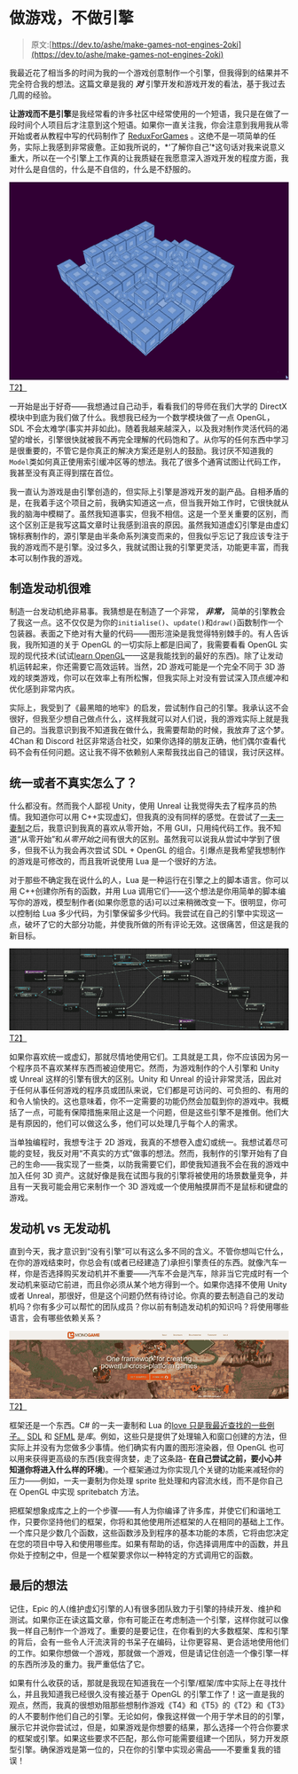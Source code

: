 # 做游戏，不做引擎

> 原文:[https://dev.to/ashe/make-games-not-engines-2oki](https://dev.to/ashe/make-games-not-engines-2oki)

我最近花了相当多的时间为我的一个游戏创意制作一个引擎，但我得到的结果并不完全符合我的想法。这篇文章是我的 ***对*** 引擎开发和游戏开发的看法，基于我过去几周的经验。

**让游戏而不是引擎**是我经常看的许多社区中经常使用的一个短语，我只是在做了一段时间个人项目后才注意到这个短语。如果你一直关注我，你会注意到我用我从零开始或者从教程中写的代码制作了 [ReduxForGames](https://github.com/Ashe/ReduxForGames) 。这绝不是一项简单的任务，实际上我感到非常疲惫。正如我所说的，*‘了解你自己’*这句话对我来说意义重大，所以在一个引擎上工作真的让我质疑在我愿意深入游戏开发的程度方面，我对什么是自信的，什么是不自信的，什么是不舒服的。

[![Alacrity ported into my own SDL and OpenGL engine](img/552c06dfd073f207eae653f15ebe325c.png)T2】](https://res.cloudinary.com/practicaldev/image/fetch/s--h39C3Q0S--/c_limit%2Cf_auto%2Cfl_progressive%2Cq_66%2Cw_880/https://raw.githubusercontent.com/Ashe/ReduxForGames/master/img/preview.gif)

一开始是出于好奇——我想通过自己动手，看看我们的导师在我们大学的 DirectX 模块中到底为我们做了什么。我想我已经为一个数学模块做了一点 OpenGL，SDL 不会太难学(事实并非如此)。随着我越来越深入，以及我对制作灵活代码的渴望的增长，引擎很快就被我不再完全理解的代码饱和了。从你写的任何东西中学习是很重要的，不管它是你真正的解决方案还是别人的鼓励。我讨厌不知道我的`Model`类如何真正使用索引缓冲区等的想法。我花了很多个通宵试图让代码工作，我甚至没有真正得到摆在首位。

我一直认为游戏是由引擎创造的，但实际上引擎是游戏开发的副产品。自相矛盾的是，在我着手这个项目之前，我确实知道这一点，但当我开始工作时，它很快就从我的脑海中模糊了。虽然我知道事实，但我不相信。这是一个至关重要的区别，而这个区别正是我写这篇文章时让我感到沮丧的原因。虽然我知道虚幻引擎是由虚幻锦标赛制作的，源引擎是由半条命系列演变而来的，但我似乎忘记了我应该专注于我的游戏而不是引擎。没过多久，我就试图让我的引擎更灵活，功能更丰富，而我本可以制作我的游戏。

## 制造发动机很难

制造一台发动机绝非易事。我猜想是在制造了一个非常， ***非常，*** 简单的引擎教会了我这一点。这不仅仅是为你的`initialise()`、`update()`和`draw()`函数制作一个包装器。表面之下绝对有大量的代码——图形渲染是我觉得特别棘手的。有人告诉我，我所知道的关于 OpenGL 的一切实际上都是旧闻了，我需要看看 OpenGL 实现的现代技术(试试[learn OpenGL](https://learnopengl.com/)——这是我能找到的最好的东西)。除了让发动机运转起来，你还需要它高效运转。当然，2D 游戏可能是一个完全不同于 3D 游戏的球类游戏，你可以在效率上有所松懈，但我实际上对没有尝试深入顶点缓冲和优化感到非常内疚。

实际上，我受到了《最黑暗的地牢》的启发，尝试制作自己的引擎。我承认这不会很好，但我至少想自己做点什么，这样我就可以对人们说，我的游戏实际上就是我自己的。当我意识到我不知道我在做什么，我需要帮助的时候，我放弃了这个梦。4Chan 和 Discord 社区非常适合社交，如果你选择的朋友正确，他们偶尔查看代码不会有任何问题。这让我不得不依赖别人来帮我找出自己的错误，我讨厌这样。

## 统一或者不真实怎么了？

什么都没有。然而我个人鄙视 Unity，使用 Unreal 让我觉得失去了程序员的热情。我知道你可以用 C++实现虚幻，但我真的没有同样的感觉。在尝试了[一夫一妻制](http://www.monogame.net/)之后，我意识到我真的喜欢从零开始，不用 GUI，只用纯代码工作。我不知道“从零开始”和*从零开始*之间有很大的区别。虽然我可以说我从尝试中学到了很多，但我不认为我会再次尝试 SDL + OpenGL 的组合。引爆点是我希望我想制作的游戏是可修改的，而且我听说使用 Lua 是一个很好的方法。

对于那些不确定我在说什么的人，Lua 是一种运行在引擎之上的脚本语言。你可以用 C++创建你所有的函数，并用 Lua 调用它们——这个想法是你用简单的脚本编写你的游戏，模型制作者(如果你愿意的话)可以过来稍微改变一下。很明显，你可以控制给 Lua 多少代码，为引擎保留多少代码。我尝试在自己的引擎中实现这一点，破坏了它的大部分功能，并使我所做的所有评论无效。这很痛苦，但这是我的新目标。

[![Unreal Engine visual scripting](img/ef8012835f43a1fdf7795b5cc814c6d9.png)T2】](https://res.cloudinary.com/practicaldev/image/fetch/s--cV0UfBb5--/c_limit%2Cf_auto%2Cfl_progressive%2Cq_auto%2Cw_880/https://res.cloudinary.com/aas-sh/image/upload/v1617291619/blog/2017/05/blueprint_scripting_fiwfcl.png)

如果你喜欢统一或虚幻，那就尽情地使用它们。工具就是工具，你不应该因为另一个程序员不喜欢某样东西而被迫使用它。然而，为游戏制作的个人引擎和 Unity 或 Unreal 这样的引擎有很大的区别。Unity 和 Unreal 的设计非常灵活，因此对于任何从事任何游戏的程序员或团队来说，它们都是可访问的、可负担的、有用的和令人愉快的。这也意味着，你不一定需要的功能仍然会加载到你的游戏中。我概括了一点，可能有保障措施来阻止这是一个问题，但是这些引擎不是推倒。他们大是有原因的，他们可以做这么多，他们可以处理几乎每个人的需求。

当单独编程时，我想专注于 2D 游戏，我真的不想卷入虚幻或统一。我想试着尽可能的变轻，我反对用“不真实的方式”做事的想法。然而，我制作的引擎开始有了自己的生命——我实现了一些类，以防我需要它们，即使我知道我不会在我的游戏中加入任何 3D 资产。这就好像是我在试图与我的引擎将被使用的场景数量竞争，并且有一天我可能会用它来制作一个 3D 游戏或一个使用触摸屏而不是鼠标和键盘的游戏。

## 发动机 vs 无发动机

直到今天，我才意识到“没有引擎”可以有这么多不同的含义。不管你想叫它什么，在你的游戏结束时，你总会有(或者已经建造了)承担引擎责任的东西。就像汽车一样，你是否选择购买发动机并不重要——汽车不会是汽车，除非当它完成时有一个发动机来驱动它前进，而且你必须从某个地方得到一个。如果你选择不使用 Unity 或者 Unreal，那很好，但是这个问题仍然有待讨论。你真的要去制造自己的发动机吗？你有多少可以帮忙的团队成员？你以前有制造发动机的知识吗？将使用哪些语言，会有哪些依赖关系？

[![Monogame: a framework for game development in C#](img/a5ca35e47b0d724fe6b03ee6974fbb44.png)T2】](https://res.cloudinary.com/practicaldev/image/fetch/s--GyfsLos7--/c_limit%2Cf_auto%2Cfl_progressive%2Cq_auto%2Cw_880/https://res.cloudinary.com/aas-sh/image/upload/v1617291826/blog/2017/05/monogame_splash_u9mku2.jpg)

框架还是一个东西。C# 的一夫一妻制和 Lua 的[love 只是我最近查找的一些例子。](https://love2d.org/) [SDL](https://www.libsdl.org/) 和 [SFML](https://www.sfml-dev.org/) 是*库*。例如，这些只是提供了处理输入和窗口创建的方法，但实际上并没有为您做多少事情。他们确实有内置的图形渲染器，但 OpenGL 也可以用来获得更高级的东西(我变得贪婪，走了这条路- **在自己尝试之前，要小心并知道你将进入什么样的环境**)。一个框架通过为你实现几个关键的功能来减轻你的压力——例如，一夫一妻制为你处理 sprite 批处理和内容流水线，而不是你自己在 OpenGL 中实现 spritebatch 方法。

把框架想象成库之上的一个步骤——有人为你编译了许多库，并使它们和谐地工作，只要你坚持他们的框架，你将和其他使用所述框架的人在相同的基础上工作。一个库只是少数几个函数，这些函数涉及到程序的基本功能的本质，它将由您决定在您的项目中导入和使用哪些库。如果有帮助的话，你选择调用库中的函数，并且你处于控制之中，但是一个框架要求你以一种特定的方式调用它的函数。

## 最后的想法

记住，Epic 的人(维护虚幻引擎的人)有很多团队致力于引擎的持续开发、维护和测试。如果你正在读这篇文章，你有可能正在考虑制造一个引擎，这样你就可以像我一样自己制作一个游戏了。重要的是要记住，在你看到的大多数框架、库和引擎的背后，会有一些令人汗流浃背的书呆子在编码，让你更容易、更合适地使用他们的工作。如果你想做一个游戏，那就做一个游戏，但是请记住创造一个像引擎一样的东西所涉及的重力。我严重低估了它。

如果有什么收获的话，那就是我现在知道我在一个引擎/框架/库中实际上在寻找什么，并且我知道我已经很久没有接近基于 OpenGL 的引擎工作了！这一直是我的观点，然而，我真的很想劝阻那些想制作游戏《T4》和《T5》的《T2》和《T3》的人不要制作他们自己的引擎。无论如何，像我这样做一个用于学术目的的引擎，展示它并说你尝试过，但是，如果游戏是你想要的结果，那么选择一个符合你要求的框架或引擎。如果这些要求不匹配，那么你可能需要组建一个团队，努力开发原型引擎。确保游戏是第一位的，只在你的引擎中实现必需品——不要重复我的错误！